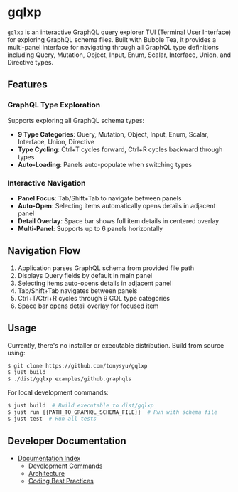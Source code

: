# gqlxp

`gqlxp` is an interactive GraphQL query explorer TUI (Terminal User Interface) for exploring GraphQL schema files. Built with Bubble Tea, it provides a multi-panel interface for navigating through all GraphQL type definitions including Query, Mutation, Object, Input, Enum, Scalar, Interface, Union, and Directive types.

## Features

### GraphQL Type Exploration
Supports exploring all GraphQL schema types:
- **9 Type Categories**: Query, Mutation, Object, Input, Enum, Scalar, Interface, Union, Directive
- **Type Cycling**: Ctrl+T cycles forward, Ctrl+R cycles backward through types
- **Auto-Loading**: Panels auto-populate when switching types

### Interactive Navigation
- **Panel Focus**: Tab/Shift+Tab to navigate between panels
- **Auto-Open**: Selecting items automatically opens details in adjacent panel
- **Detail Overlay**: Space bar shows full item details in centered overlay
- **Multi-Panel**: Supports up to 6 panels horizontally

## Navigation Flow
1. Application parses GraphQL schema from provided file path
2. Displays Query fields by default in main panel
3. Selecting items auto-opens details in adjacent panel
4. Tab/Shift+Tab navigates between panels
5. Ctrl+T/Ctrl+R cycles through 9 GQL type categories
6. Space bar opens detail overlay for focused item

## Usage

Currently, there's no installer or executable distribution. Build from source using:

```sh
$ git clone https://github.com/tonysyu/gqlxp
$ just build
$ ./dist/gqlxp examples/github.graphqls
```

For local development commands:
```sh
$ just build  # Build executable to dist/gqlxp
$ just run {{PATH_TO_GRAPHQL_SCHEMA_FILE}}  # Run with schema file
$ just test  # Run all tests
```

## Developer Documentation

- [Documentation Index](docs/index.md)
    - [Development Commands](docs/development.md)
    - [Architecture](docs/architecture.md)
    - [Coding Best Practices](docs/coding.md)
